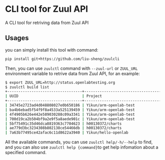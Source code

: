# CLI tool for Zuul API
A CLI tool for retriving data from Zuul API

## Usages

you can simply install this tool with command:
```bash
pip install git+https://github.com/liu-sheng/zuulcli
```

Then, you can use `zuulctl` command with `--zuul-url` or `ZUUL_URL` environment variable
to retrive data from Zuul API, for an example:

```bash
$ export ZUUL_URL=http://status.openlabtesting.org
$ zuulctl build list
+----------------------------------+------------------------------------+--------------------------------------------------------------------------------+--------------+---------------------+
| UUID                             | Project                            | Job Name                                                                       | Result       | Start Time          |
+----------------------------------+------------------------------------+--------------------------------------------------------------------------------+--------------+---------------------+
| 34745e2723ad4d048808027e0b650186 | Yikun/arm-openlab-test             | arm-openlab-test                                                               | SUCCESS      | 2019-04-16T08:47:40 |
| ba4b6ebad5f54f9f8a4533a525139459 | Yikun/arm-openlab-test             | arm-openlab-test                                                               | FAILURE      | 2019-04-16T08:37:31 |
| 4f4905b626e442e589030288c09a3341 | Yikun/arm-openlab-test             | arm-openlab-test                                                               | FAILURE      | 2019-04-16T08:29:11 |
| 700d19ca2b504bf9a2e9f5a8aede901c | Yikun/arm-openlab-test             | arm-openlab-test                                                               | SUCCESS      | 2019-04-16T08:00:41 |
| 5bf75491c35d46dca8819363c7704623 | h00130372/charts                   | helm-integration-test-kubeadm-k8s-v1.12.7                                      | SUCCESS      | 2019-04-16T06:32:11 |
| ae779d3bc3234308b802138ce54466db | h00130372/charts                   | helm-integration-test-kubeadm-k8s-v1.14.0                                      | SUCCESS      | 2019-04-16T06:32:48 |
| 7a63b77495ce42afac6c11d8622a3940 | Yikun/hello-openlab                | hello-openlab-test                                                             | SUCCESS      | 2019-04-16T04:03:13 |

```

All the available commands, you can use `zuulctl help/-h/--help` to find, and you can also
use `zuulctl help {command}`to get help infomation about a specified command.
